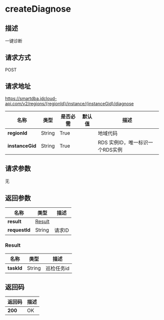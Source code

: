 # createDiagnose


## 描述
一键诊断

## 请求方式
POST

## 请求地址
https://smartdba.jdcloud-api.com/v2/regions/{regionId}/instance/{instanceGid}/diagnose

|名称|类型|是否必需|默认值|描述|
|---|---|---|---|---|
|**regionId**|String|True| |地域代码|
|**instanceGid**|String|True| |RDS 实例ID，唯一标识一个RDS实例|

## 请求参数
无


## 返回参数
|名称|类型|描述|
|---|---|---|
|**result**|[Result](creatediagnose#result)| |
|**requestId**|String|请求ID|

### <div id="Result">Result</div>
|名称|类型|描述|
|---|---|---|
|**taskId**|String|巡检任务id|

## 返回码
|返回码|描述|
|---|---|
|**200**|OK|
